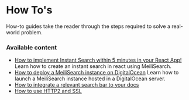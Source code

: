 # How To's

How-to guides take the reader through the steps required to solve a real-world problem.

### Available content

- [How to implement Instant Search within 5 minutes in your React App!](/resources/howtos/meilisearch_react.md)
  Learn how to create an instant search in react using MeiliSearch.
- [How to deploy a MeiliSearch instance on DigitalOcean](/resources/howtos/digitalocean_droplet.md)
  Learn how to launch a MeiliSearch instance hosted in a DigitalOcean server.
- [How to integrate a relevant search bar to your docs](/resources/howtos/search_bar_for_docs.md)
- [How to use HTTP2 and SSL](/resources/howtos/http2_ssl.md)
